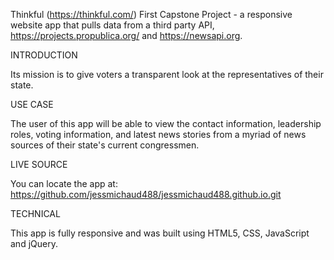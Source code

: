 Thinkful (https://thinkful.com/) First Capstone Project - a responsive website app that pulls data from a third party API, https://projects.propublica.org/ and https://newsapi.org.

INTRODUCTION

Its mission is to give voters a transparent look at the representatives of their state.

USE CASE

The user of this app will be able to view the contact information, leadership roles, voting information, and latest news stories from a myriad of news sources of their state's current congressmen. 

LIVE SOURCE

You can locate the app at: https://github.com/jessmichaud488/jessmichaud488.github.io.git

TECHNICAL

This app is fully responsive and was built using HTML5, CSS, JavaScript and jQuery.


